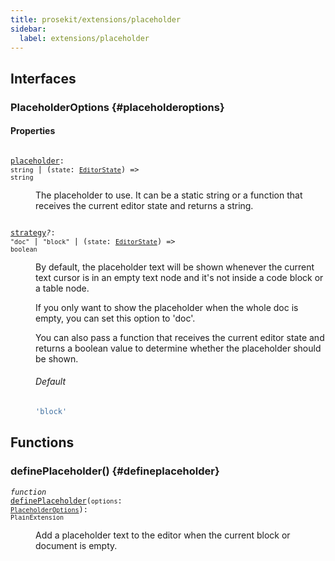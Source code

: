 ```yaml
---
title: prosekit/extensions/placeholder
sidebar:
  label: extensions/placeholder
---
```


## Interfaces

### PlaceholderOptions {#placeholderoptions}

#### Properties

<dl>

<dt>

<code data-typedoc-declaration><i></i> <a id="placeholder" href="#placeholder">placeholder</a>: `string` \| (`state`: [`EditorState`](../pm/state.md#editorstate)) => `string`</code>

</dt>

<dd>

The placeholder to use. It can be a static string or a function that
receives the current editor state and returns a string.

</dd>

</dl>

<dl>

<dt>

<code data-typedoc-declaration><i></i> <a id="strategy" href="#strategy">strategy</a><i>?</i>: `"doc"` \| `"block"` \| (`state`: [`EditorState`](../pm/state.md#editorstate)) => `boolean`</code>

</dt>

<dd>

By default, the placeholder text will be shown whenever the current text
cursor is in an empty text node and it's not inside a code block or a
table node.

If you only want to show the placeholder when the whole doc is empty, you
can set this option to 'doc'.

You can also pass a function that receives the current editor state and
returns a boolean value to determine whether the placeholder should be
shown.

###### Default

```ts
'block'
```

</dd>

</dl>

## Functions

### definePlaceholder() {#defineplaceholder}

<dl>

<dt>

<code data-typedoc-declaration><i>function</i> <i></i> <a id="defineplaceholder-2" href="#defineplaceholder-2">definePlaceholder</a>(`options`: [`PlaceholderOptions`](#placeholderoptions)): `PlainExtension`</code>

</dt>

<dd>

Add a placeholder text to the editor when the current block or document is
empty.

</dd>

</dl>
